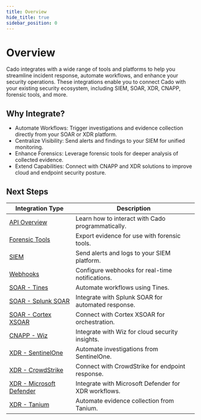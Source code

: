 ```yaml
---
title: Overview
hide_title: true
sidebar_position: 0
---
```


# Overview

Cado integrates with a wide range of tools and platforms to help you streamline incident response, automate workflows, and enhance your security operations. These integrations enable you to connect Cado with your existing security ecosystem, including SIEM, SOAR, XDR, CNAPP, forensic tools, and more.

## Why Integrate?

- Automate Workflows: Trigger investigations and evidence collection directly from your SOAR or XDR platform.
- Centralize Visibility: Send alerts and findings to your SIEM for unified monitoring.
- Enhance Forensics: Leverage forensic tools for deeper analysis of collected evidence.
- Extend Capabilities: Connect with CNAPP and XDR solutions to improve cloud and endpoint security posture.

## Next Steps

| Integration Type | Description | 
|-------------------|-------------|
| [API Overview](https://docs.cadosecurity.com/cado/integrations/api-overview) | Learn how to interact with Cado programmatically. |
| [Forensic Tools](https://docs.cadosecurity.com/cado/integrations/forensic-tools) | Export evidence for use with forensic tools. |
| [SIEM](https://docs.cadosecurity.com/cado/integrations/siem) | Send alerts and logs to your SIEM platform. |
| [Webhooks](https://docs.cadosecurity.com/cado/integrations/webhooks) | Configure webhooks for real-time notifications. |
| [SOAR - Tines](https://docs.cadosecurity.com/cado/integrations/soar/tines) | Automate workflows using Tines. |
| [SOAR - Splunk SOAR](https://docs.cadosecurity.com/cado/integrations/soar/splunk-soar) | Integrate with Splunk SOAR for automated response. |
| [SOAR - Cortex XSOAR](https://docs.cadosecurity.com/cado/integrations/soar/cortex-xsoar) | Connect with Cortex XSOAR for orchestration. |
| [CNAPP - Wiz](https://docs.cadosecurity.com/cado/integrations/cnapp/wiz) | Integrate with Wiz for cloud security insights. |
| [XDR - SentinelOne](https://docs.cadosecurity.com/cado/integrations/xdr/sentinelone) | Automate investigations from SentinelOne. |
| [XDR - CrowdStrike](https://docs.cadosecurity.com/cado/integrations/xdr/crowdstrike) | Connect with CrowdStrike for endpoint response. |
| [XDR - Microsoft Defender](https://docs.cadosecurity.com/cado/integrations/xdr/defender) | Integrate with Microsoft Defender for XDR workflows. | 
| [XDR - Tanium](https://docs.cadosecurity.com/cado/integrations/xdr/tanium) | Automate evidence collection from Tanium. |



